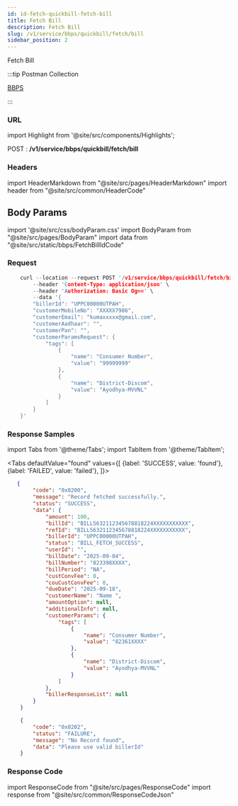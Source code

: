 ```yaml
---
id: id-fetch-quickbill-fetch-bill
title: Fetch Bill
description: Fetch Bill
slug: /v1/service/bbps/quickbill/fetch/bill
sidebar_position: 2
---
```


Fetch Bill

:::tip Postman Collection

<a href="https://www.google.com" target="_blank">BBPS</a>

:::

### URL

import Highlight from '@site/src/components/Highlights';

<Highlight className="post">POST</Highlight> : <strong>/v1/service/bbps/quickbill/fetch/bill</strong>

### Headers

import HeaderMarkdown from "@site/src/pages/HeaderMarkdown"
import header from "@site/src/common/HeaderCode"

<HeaderMarkdown data={header}/>

## Body Params

import '@site/src/css/bodyParam.css'
import BodyParam from "@site/src/pages/BodyParam"
import data from "@site/src/static/bbps/FetchBillIdCode"

<BodyParam data={data}/>

### Request

```c title="Example Request"
    curl --location --request POST '/v1/service/bbps/quickbill/fetch/bill' \
        --header 'Content-Type: application/json' \
        --header 'Authorization: Basic Og==' \
        --data '{
        "billerId": "UPPC00000UTPAH",
        "customerMobileNo": "XXXXX7986",
        "customerEmail": "kumaxxxxx@gmail.com",
        "customerAadhaar": "",
        "customerPan": "",
        "customerParamsRequest": {
            "tags": [
                {
                    "name": "Consumer Number",
                    "value": "99999999"
                },
                {
                    "name": "District-Discom",
                    "value": "Ayodhya-MVVNL"
                }
            ]
        }
    }'
```

### Response Samples

import Tabs from '@theme/Tabs';
import TabItem from '@theme/TabItem';

<Tabs
    defaultValue="found"
    values={[
        {label: 'SUCCESS', value: 'found'},
        {label: 'FAILED', value: 'failed'},
    ]}>

<TabItem value="found">

```json
   {
        "code": "0x0200",
        "message": "Record fetched successfully.",
        "status": "SUCCESS",
        "data": {
            "amount": 100,
            "billId": "BILL5632112345678818224XXXXXXXXXXX",
            "refId": "BILL5632112345678818224XXXXXXXXXXX",
            "billerId": "UPPC00000UTPAH",
            "status": "BILL_FETCH_SUCCESS",
            "userId": "",
            "billDate": "2025-09-04",
            "billNumber": "823398XXXX",
            "billPeriod": "NA",
            "custConvFee": 0,
            "couCustConvFee": 0,
            "dueDate": "2025-09-18",
            "customerName": "Name ",
            "amountOption": null,
            "additionalInfo": null,
            "customerParams": {
                "tags": [
                    {
                        "name": "Consumer Number",
                        "value": "82361XXXX"
                    },
                    {
                        "name": "District-Discom",
                        "value": "Ayodhya-MVVNL"
                    }
                ]
            },
            "billerResponseList": null
        }
    }

```

</TabItem>

<TabItem value="failed">

```json
    {
        "code": "0x0202",
        "status": "FAILURE",
        "message": "No Record found",
        "data": "Please use valid billerId"
    }
```

</TabItem>
</Tabs>

### Response Code

import ResponseCode from "@site/src/pages/ResponseCode"
import response from "@site/src/common/ResponseCodeJson"

<ResponseCode data={response}/>